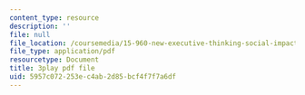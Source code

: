 ```yaml
---
content_type: resource
description: ''
file: null
file_location: /coursemedia/15-960-new-executive-thinking-social-impact-technology-projects-fall-2017-spring-2018/5957c072253ec4ab2d85bcf4f7f7a6df_HaySEpWEsdU.pdf
file_type: application/pdf
resourcetype: Document
title: 3play pdf file
uid: 5957c072-253e-c4ab-2d85-bcf4f7f7a6df
---
```

